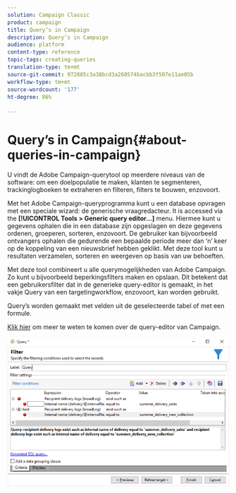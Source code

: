 ```yaml
---
solution: Campaign Classic
product: campaign
title: Query’s in Campaign
description: Query’s in Campaign
audience: platform
content-type: reference
topic-tags: creating-queries
translation-type: tm+mt
source-git-commit: 972885c3a38bcd3a260574bacbb3f507e11ae05b
workflow-type: tm+mt
source-wordcount: '177'
ht-degree: 86%

---
```



# Query’s in Campaign{#about-queries-in-campaign}

U vindt de Adobe Campaign-querytool op meerdere niveaus van de software: om een doelpopulatie te maken, klanten te segmenteren, trackinglogboeken te extraheren en filteren, filters te bouwen, enzovoort.

Met het Adobe Campaign-queryprogramma kunt u een database opvragen met een speciale wizard: de generische vraagredacteur. It is accessed via the **[!UICONTROL Tools > Generic query editor...]** menu. Hiermee kunt u gegevens ophalen die in een database zijn opgeslagen en deze gegevens ordenen, groeperen, sorteren, enzovoort. De gebruiker kan bijvoorbeeld ontvangers ophalen die gedurende een bepaalde periode meer dan ‘n’ keer op de koppeling van een nieuwsbrief hebben geklikt. Met deze tool kunt u resultaten verzamelen, sorteren en weergeven op basis van uw behoeften.

Met deze tool combineert u alle querymogelijkheden van Adobe Campaign. Zo kunt u bijvoorbeeld beperkingsfilters maken en opslaan. Dit betekent dat een gebruikersfilter dat in de generieke query-editor is gemaakt, in het vakje Query van een targetingworkflow, enzovoort, kan worden gebruikt.

Query’s worden gemaakt met velden uit de geselecteerde tabel of met een formule.

[Klik hier](../../workflow/using/query.md) om meer te weten te komen over de query-editor van Campaign.

![](assets/query_recipients_4.png)
